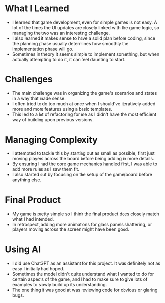 # What I Learned
- I learned that game development, even for simple games is not easy. A lot of the times the UI updates are closely linked with the game logic, so managing the two was an interesting challenge. 
- I also learned it makes sense to have a solid plan before coding, since the planning phase usually determines how smoothly the implementation phase will go. 
- Sometimes in theory it seems simple to implement something, but when actually attempting to do it, it can feel daunting to start. 

# Challenges
- The main challenge was in organizing the game's scenarios and states in a way that made sense. 
- I often tried to do too much at once when I should've iteratively added more and more features using a basic templates. 
- This led to a lot of refactoring for me as I didn't have the most efficient way of building upon previous versions. 

# Managing Complexity
- I attempted to tackle this by starting out as small as possible, first just moving players across the board before being adding in more details.
- By ensuring I had the core game mechanics handled first, I was able to add more rules as I saw them fit.
- I also started out by focusing on the setup of the game/board before anything else.

# Final Product
- My game is pretty simple so I think the final product does closely match what I had intended.
- In retrospect, adding more animations for glass panels shattering, or players moving across the screen might have been good.

# Using AI
- I did use ChatGPT as an assistant for this project. It was definitely not as easy I initially had hoped.
- Sometimes the model didn't quite understand what I wanted to do for certain aspects of the game, and I had to make sure to give lots of examples to slowly build up its understanding.
- The one thing it was good at was reviewing code for obvious or glaring bugs. 
